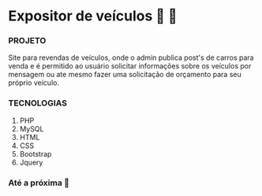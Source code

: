 # Expositor de veículos :car: :blue_car:

### PROJETO

Site para revendas de veículos, onde o admin publica post's de carros para venda e é permitido ao usuário solicitar informações sobre os veículos por mensagem ou ate mesmo fazer uma solicitação de orçamento para seu próprio veículo.

### TECNOLOGIAS

1. PHP
2. MySQL
3. HTML
4. CSS
5. Bootstrap
6. Jquery

### Até a próxima :wolf:


